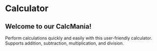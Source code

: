# Calculator
## Welcome to our CalcMania!
Perform calculations quickly and easily with this user-friendly calculator. Supports addition, subtraction, multiplication, and division.
